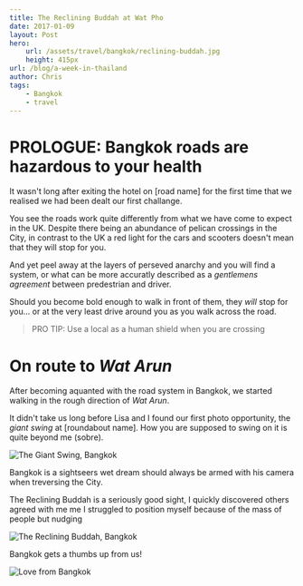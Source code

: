```yaml
---
title: The Reclining Buddah at Wat Pho
date: 2017-01-09
layout: Post
hero: 
    url: /assets/travel/bangkok/reclining-buddah.jpg
    height: 415px
url: /blog/a-week-in-thailand
author: Chris
tags:
    - Bangkok
    - travel
---
```


# PROLOGUE: Bangkok roads are hazardous to your health

It wasn't long after exiting the hotel on [road name] for the first time 
that we realised we had been dealt our first challange.

You see the roads work quite differently from what we have come to expect in the UK. 
Despite there being an abundance of pelican crossings in the City, in contrast to the UK 
a red light for the cars and scooters doesn't mean that they will stop for you. 

And yet peel away at the layers of perseved anarchy and you will find a system, or what can be more 
accuratly described as a _gentlemens agreement_ between predestrian and driver.

Should you become bold enough to walk in front of them, 
they _will_ stop for you... or at the very least drive around you as you walk across the road.

> PRO TIP: Use a local as a human shield when you are crossing

# On route to _Wat Arun_

After becoming aquanted with the road system in Bangkok, 
we started walking in the rough direction of _Wat Arun_.

It didn't take us long before Lisa and I found our first photo opportunity, the _giant swing_ at [roundabout name].
How you are supposed to swing on it is quite beyond me (sobre).

![The Giant Swing, Bangkok](/assets/travel/bangkok/giant-swing.jpg)



Bangkok is a sightseers wet dream should always be armed with his camera when treversing the City.

The Reclining Buddah is a seriously good sight, I quickly discovered others agreed with me
me I struggled to position myself because of the mass of people but nudging

![The Reclining Buddah, Bangkok](/assets/travels/bangkok/the-reclining-buddah.jpg)

Bangkok gets a thumbs up from us!

![Love from Bangkok](/assets/travels/bangkok/love-from-bangkok.jpg)
